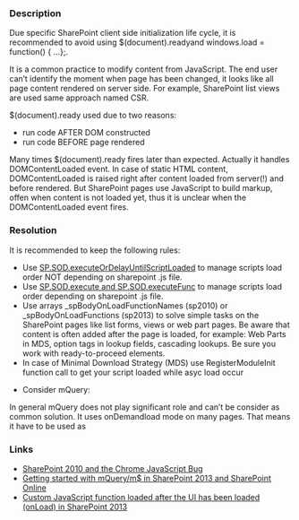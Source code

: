 ﻿---
Title: jQuery(document).ready in CSharp code
FileName: resp510223.html
---

### Description
Due specific SharePoint client side initialization life cycle, it is recommended to avoid using $(document).readyand windows.load = function() { …};.

It is a common practice to modify content from JavaScript. The end user can’t identify the moment when page has been changed, it looks like all page content rendered on server side. For example, SharePoint list views are used same approach named CSR.

$(document).ready used due to two reasons:

- run code AFTER DOM constructed
- run code BEFORE page rendered

Many times $(document).ready fires later than expected. Actually it handles DOMContentLoaded event. In case of static HTML content, DOMContentLoaded is raised right after content loaded from server(!) and before rendered. But SharePoint pages use JavaScript to build markup, offen when content is not loaded yet, thus it is unclear when the DOMContentLoaded event fires.

### Resolution
It is recommended to keep the following rules:

- Use [SP.SOD.executeOrDelayUntilScriptLoaded](http://msdn.microsoft.com/en-us/library/office/ff411788(v=office.14).aspx) to manage scripts load order NOT depending on sharepoint .js file.
- Use [SP.SOD.execute and SP.SOD.executeFunc](https://msdn.microsoft.com/en-us/library/office/ff407807(v=office.14).aspx) to manage scripts load order depending on sharepoint .js file.
- Use arrays _spBodyOnLoadFunctionNames (sp2010) or _spBodyOnLoadFunctions (sp2013) to solve simple tasks on the SharePoint pages like list forms, views or web part pages. Be aware that content is often added after the page is loaded, for example: Web Parts in MDS, option tags in lookup fields, cascading lookups. Be sure you work with ready-to-proceed elements.
- In case of Minimal Download Strategy (MDS) use RegisterModuleInit function call to get your script loaded while asyc load occur

<a href="_samples/AvoidJQueryDocumentReadyInCode.Init-AvoidJQueryDocumentReadyInCode_Init.sample-ref"></a>

- Consider mQuery:
<a href="_samples/AvoidJQueryDocumentReadyInCode.Init-AvoidJQueryDocumentReadyInCode_mQuery.sample-ref"></a>

In general mQuery does not play significant role and can’t be consider as common solution. It uses onDemandload mode on many pages. That means it have to be used as 
<a href="_samples/AvoidJQueryDocumentReadyInCode.Init-AvoidJQueryDocumentReadyInCode_mQuerySODExecute.sample-ref"></a>

### Links
- [SharePoint 2010 and the Chrome JavaScript Bug](http://mosswell.blogspot.co.uk/2013/06/sharepoint-2010-and-chrome-javascript.html)
- [Getting started with mQuery/m$ in SharePoint 2013 and SharePoint Online](http://spdevlab.com/2013/07/01/getting-started-with-mquerym-in-sharepoint-2013-and-sharepoint-online/)
- [Custom JavaScript function loaded after the UI has been loaded (onLoad) in SharePoint 2013](http://josharepoint.com/2015/06/16/custom-javascript-function-loaded-after-the-ui-has-loaded-in-sharepoint-2013/)